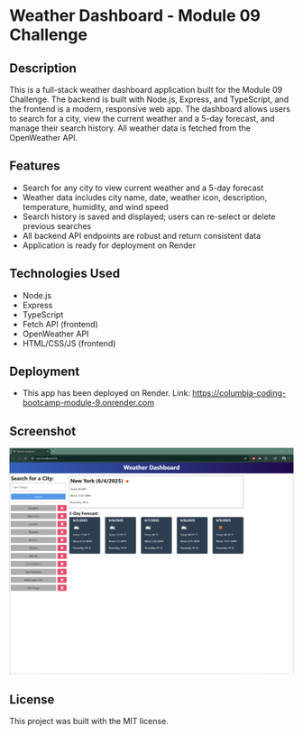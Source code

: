 # Weather Dashboard - Module 09 Challenge

## Description
This is a full-stack weather dashboard application built for the Module 09 Challenge. The backend is built with Node.js, Express, and TypeScript, and the frontend is a modern, responsive web app. The dashboard allows users to search for a city, view the current weather and a 5-day forecast, and manage their search history. All weather data is fetched from the OpenWeather API.

## Features
- Search for any city to view current weather and a 5-day forecast
- Weather data includes city name, date, weather icon, description, temperature, humidity, and wind speed
- Search history is saved and displayed; users can re-select or delete previous searches
- All backend API endpoints are robust and return consistent data
- Application is ready for deployment on Render

## Technologies Used
- Node.js
- Express
- TypeScript
- Fetch API (frontend)
- OpenWeather API
- HTML/CSS/JS (frontend)


## Deployment
- This app has been deployed on Render. Link: <https://columbia-coding-bootcamp-module-9.onrender.com>

## Screenshot
![Weather Dashboard Screenshot](./Assets/Screenshot.png)

## License
This project was built with the MIT license. 
